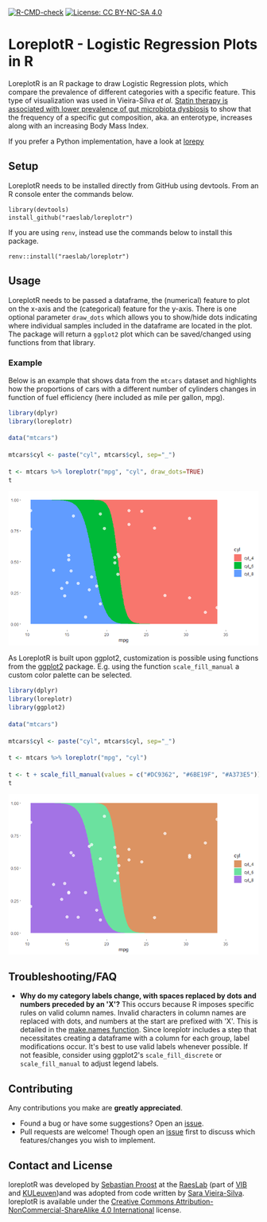 <!-- badges: start -->
[![R-CMD-check](https://github.com/raeslab/loreplotr/actions/workflows/R-CMD-check.yaml/badge.svg)](https://github.com/raeslab/loreplotr/actions/workflows/R-CMD-check.yaml) [![License: CC BY-NC-SA 4.0](https://img.shields.io/badge/License-CC%20BY--NC--SA%204.0-lightgrey.svg)](https://creativecommons.org/licenses/by-nc-sa/4.0/)
<!-- badges: end -->

# LoreplotR - Logistic Regression Plots in R

LoreplotR is an R package to draw Logistic Regression plots, which compare the prevalence of different categories with a specific feature. This type of visualization was used in Vieira-Silva *et al.* [Statin therapy is associated with lower prevalence of gut microbiota dysbiosis](https://www.nature.com/articles/s41586-020-2269-x) to show that the frequency of a specific gut composition, aka. an enterotype, increases along with an increasing Body Mass Index. 

If you prefer a Python implementation, have a look at [lorepy](https://github.com/raeslab/lorepy)


## Setup

LoreplotR needs to be installed directly from GitHub using devtools. From an R console enter the commands below.


```commandline
library(devtools)
install_github("raeslab/loreplotr")
```

If you are using ```renv```, instead use the commands below to install this package.

```commandline
renv::install("raeslab/loreplotr")
```

## Usage

LoreplotR needs to be passed a dataframe, the (numerical) feature to plot on the x-axis and the (categorical) feature for the y-axis. There is one optional parameter ```draw_dots``` which allows you to show/hide dots indicating where individual samples included in the dataframe are located in the plot. The package will return a ```ggplot2``` plot
which can be saved/changed using functions from that library.


### Example

Below is an example that shows data from the ```mtcars``` dataset and highlights how the proportions of cars with a different number of cylinders changes in function of fuel efficiency (here included as mile per gallon, mpg).

```R
library(dplyr)
library(loreplotr)

data("mtcars")

mtcars$cyl <- paste("cyl", mtcars$cyl, sep="_")

t <- mtcars %>% loreplotr("mpg", "cyl", draw_dots=TRUE)
t

```

![Example loreplot using mtcars dataset](./docs/img/loreplot_cars_example.png)

As LoreplotR is built upon ggplot2, customization is possible using functions from the [ggplot2](https://ggplot2.tidyverse.org/) package. E.g. using the function ```scale_fill_manual``` a custom color palette can be selected.


```R
library(dplyr)
library(loreplotr)
library(ggplot2)

data("mtcars")

mtcars$cyl <- paste("cyl", mtcars$cyl, sep="_")

t <- mtcars %>% loreplotr("mpg", "cyl")

t <- t + scale_fill_manual(values = c("#DC9362", "#6BE19F", "#A373E5"))
t
```
![Example loreplot using mtcars dataset and custom colors](./docs/img/loreplot_custom_colors.png)

## Troubleshooting/FAQ

* **Why do my category labels change, with spaces replaced by dots and numbers preceded by an 'X'?** This occurs because R imposes specific rules on valid column names. Invalid characters in column names are replaced with dots, and numbers at the start are prefixed with 'X'. This is detailed in the [make.names function](https://stat.ethz.ch/R-manual/R-devel/library/base/html/make.names.html). Since loreplotr includes a step that necessitates creating a dataframe with a column for each group, label modifications occur. It's best to use valid labels whenever possible. If not feasible, consider using ggplot2's `scale_fill_discrete` or `scale_fill_manual` to adjust legend labels.

## Contributing

Any contributions you make are **greatly appreciated**.

  * Found a bug or have some suggestions? Open an [issue](https://github.com/raeslab/loreplotr/issues).
  * Pull requests are welcome! Though open an [issue](https://github.com/raeslab/loreplotr/issues) first to discuss which features/changes you wish to implement.

## Contact and License

loreplotR was developed by [Sebastian Proost](https://sebastian.proost.science/) at the [RaesLab](https://raeslab.sites.vib.be/en) (part of [VIB](https://vib.be/en#/) and [KULeuven](https://www.kuleuven.be/english/kuleuven/index.html))and was adopted from code written by [Sara Vieira-Silva](https://saravsilva.github.io/). loreplotR is available under the [Creative Commons Attribution-NonCommercial-ShareAlike 4.0 International](https://creativecommons.org/licenses/by-nc-sa/4.0/) license.

